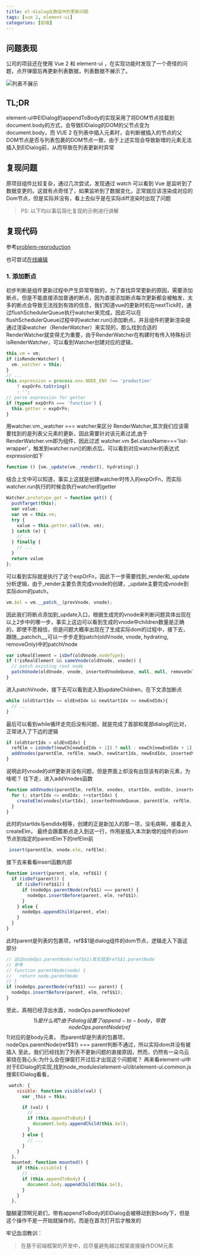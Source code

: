 ```yaml
---
title: el-dialog在数组中的更新问题
tags: [vue 2, element-ui]
categories: [前端]
---
```

## 问题表现

公司的项目还在使用 Vue 2 和 element-ui ，在实现功能时发现了一个奇怪的问题，点开弹窗后再更新列表数据，列表数据不展示了。

![列表不展示](./images/el-dialog在数组中的更新问题/列表不展示.webp)

## TL;DR

element-ui中ElDialog的appendToBody的实现采用了将DOM节点挂载到document.body的方式，会导致ElDialog的DOM的父节点变为document.body，而 VUE 2 在列表中插入元素时，会判断被插入的节点的父DOM节点是否与列表包裹的DOM节点一致，由于上述实现会导致新增的元素无法插入到ElDialog前，从而导致在列表更新时异常

## 复现问题

原项目组件比较复杂，通过几次尝试，发现通过 watch 可以看到 Vue 是监听到了数据变更的。这就有点奇怪了，如果监听到了数据变化，正常就应该渲染成对应的Dom节点，但是实际并没有，看上去似乎是在实际diff渲染时出现了问题

> PS: 以下均以事后简化复现的示例进行讲解

## 复现代码

参考[problem-reproduction](https://github.com/jijiwuming/problem-reproduction/blob/main/src/components/list-with-dialog.vue)

也可尝试[在线编辑](https://stackblitz.com/edit/vue2-problem?file=src%2Fcomponents%2Flist-with-dialog.vue)

### 1. 添加断点

初步判断是组件更新过程中产生异常导致的，为了查找异常更新的原因，需要添加断点，但是不能直接添加普通的断点，因为直接添加断点每次更新都会被触发，太多的断点会导致无法找到有效的信息，我们知道vue的更新时机在nextTick时，通过flushSchedulerQueue执行watcher来完成，因此可以在flushSchedulerQueue过程中的watcher.run()添加断点，并且组件的更新渲染是通过渲染watcher（RenderWatcher）来实现的，那么找到合适的RenderWatcher就变得尤为重要，由于RenderWatcher在构建时有传入特殊标识isRenderWatcher，可以看到Watcher创建对应的逻辑，
```javascript
this.vm = vm;
if (isRenderWatcher) {
  vm._watcher = this;
}
// ...
this.expression = process.env.NODE_ENV !== 'production'
    ? expOrFn.toString()
    : '';
// parse expression for getter
if (typeof expOrFn === 'function') {
  this.getter = expOrFn;
}
```
用watcher.vm._watcher === watcher来区分 RenderWatcher,其次我们应该需要找到的是列表父元素的更新，因此需要针对该元素过滤,由于RenderWatcher.vm即为组件，因此过滤 watcher.vm.$el.className==='list-wrapper'，触发到watcher.run()的断点后，可以看到对应watcher的表达式expression如下
```javascript
function () {vm._update(vm._render(), hydrating);}
```
结合上文中可以知道，事实上这就是创建watcher时传入的expOrFn，而实际watcher.run执行的时候会执行watcher的getter
```javascript
Watcher.prototype.get = function get() {
  pushTarget(this);
  var value;
  var vm = this.vm;
  try {
    value = this.getter.call(vm, vm);
  } catch (e) {
    // ...
  } finally {
    // ...
  }
  return value
};
```
可以看到实际就是执行了这个expOrFn，因此下一步需要找到_render和_update分析逻辑，由于_render主要负责完成vnode的创建，_update主要完成vnode到实际dom的patch，
```javascript
vm.$el = vm.__patch__(prevVnode, vnode);
```
因此我们将断点添加到_update入口，根据生成完的vnode来判断问题具体出现在以上2步中的哪一步，事实上这边可以看到生成的vnode中children数量是正确的，即使不愿相信，但是问题大概率出现在了生成实际dom的过程中，接下去，跟随__patchch__,可以一步步走到patch(oldVnode, vnode, hydrating, removeOnly)中的patchVnode
```javascript
var isRealElement = isDef(oldVnode.nodeType);
if (!isRealElement && sameVnode(oldVnode, vnode)) {
  // patch existing root node
  patchVnode(oldVnode, vnode, insertedVnodeQueue, null, null, removeOnly);
}
```
进入patchVnode，接下去可以看到走入到updateChildren，在下文添加断点
```javascript
while (oldStartIdx <= oldEndIdx && newStartIdx <= newEndIdx){
  // ...
}
```
最后可以看到while循环走完后没有问题，就是完成了首部和尾部dialog的比对，正常进入了下边的逻辑
```javascript
if (oldStartIdx > oldEndIdx) {
  refElm = isUndef(newCh[newEndIdx + 1]) ? null : newCh[newEndIdx + 1].elm;
  addVnodes(parentElm, refElm, newCh, newStartIdx, newEndIdx, insertedVnodeQueue);
}
```
说明此时vnode的diff更新并没有问题，但是界面上却没有出现该有的新元素，为啥呢？
往下走，进入addVnodes函数
```javascript
function addVnodes(parentElm, refElm, vnodes, startIdx, endIdx, insertedVnodeQueue) {
  for (; startIdx <= endIdx; ++startIdx) {
    createElm(vnodes[startIdx], insertedVnodeQueue, parentElm, refElm, false, vnodes, startIdx);
  }
}
```
此时的startIdx与endIdx相等，创建的正是新加入的那一项，没毛病啊，接着走入createElm，
最终会跟着断点走入到这一行，作用是插入本次新增的组件的dom节点到指定的parentElm下的refElm前
```javascript
 insert(parentElm, vnode.elm, refElm);
```
接下去来看看insert函数内部
```javascript
function insert(parent, elm, ref$$1) {
  if (isDef(parent)) {
    if (isDef(ref$$1)) {
      if (nodeOps.parentNode(ref$$1) === parent) {
        nodeOps.insertBefore(parent, elm, ref$$1);
      }
    } else {
      nodeOps.appendChild(parent, elm);
    }
  }
}
```
此时parent是列表的包裹项，ref$$1是dialog组件的dom节点，逻辑走入下面这部分
```javascript
// 这边nodeOps.parentNode(ref$$1)其实就是ref$$1.parentNode
// 参考
// function parentNode(node) {
//   return node.parentNode
// }
if (nodeOps.parentNode(ref$$1) === parent) {
  nodeOps.insertBefore(parent, elm, ref$$1);
}
```
至此，真相已经浮出水面，nodeOps.parentNode(ref$$1)是什么呢?
由于dialog设置了append-to-body，导致nodeOps.parentNode(ref$$1)对应的是body元素，
而parent却是列表的包裹项，nodeOps.parentNode(ref$$1) === parent判断不通过，所以实际dom并没有被插入
至此，我们已经找到了列表不更新问题的直接原因，然而，仍然有一朵乌云萦绕在我心头:为什么会在弹窗打开过后才出现这个问题呢？
再来看element-ui中对于ElDialog的实现,找到node_modules\element-ui\lib\element-ui.common.js
搜索ElDialog看看，
```javascript
 watch: {
    visible: function visible(val) {
      var _this = this;

      if (val) {
        // ....
        if (this.appendToBody) {
          document.body.appendChild(this.$el);
        }
      } else {
        // ...
      }
    }
  },
  mounted: function mounted() {
    if (this.visible) {
      // ...
      if (this.appendToBody) {
        document.body.appendChild(this.$el);
      }
    }
  },
```
醍醐灌顶啊兄弟们，带有appendToBody的ElDialog会被移动到到body下，但是这个操作不是一开始就操作的，而是在首次打开后才触发的

牢记血泪教训：
> 在基于前端框架的开发中，应尽量避免越过框架直接操作DOM元素